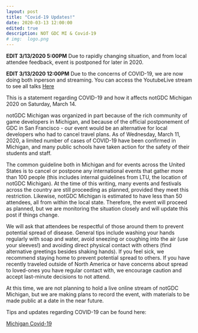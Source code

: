 ```yaml
---
layout: post
title: "Covid-19 Updates!"
date: 2020-03-13 12:00:00
edited: true
description: NOT GDC MI & Covid-19
# img:  logo.png
---
```

**EDIT 3/13/2020 5:00PM** Due to rapidly changing situation, and from local attendee feedback, event is postponed for later in 2020.

**EDIT 3/13/2020 12:00PM** Due to the concerns of COVID-19, we are now doing both inperson and streaming. You can access the YoutubeLive stream to see all talks [Here](https://www.youtube.com/channel/UCC8GNKN98f3aP1Q4YToy1Gg)

This is a statement regarding COVID-19 and how it affects notGDC Michigan 2020 on Saturday, March 14.

notGDC Michigan was organized in part because of the rich community of game developers in Michigan, and because of the official postponement of GDC in San Francisco - our event would be an alternative for local developers who had to cancel travel plans. As of Wednesday, March 11, 2020, a limited number of cases of COVID-19 have been confirmed in Michigan, and many public schools have taken action for the safety of their students and staff.

The common guideline both in Michigan and for events across the United States is to cancel or postpone any international events that gather more than 100 people (this includes internal guidelines from LTU, the location of notGDC Michigan). At the time of this writing, many events and festivals across the country are still proceeding as planned, provided they meet this restriction. Likewise, notGDC Michigan is estimated to have less than 50 attendees, all from within the local state. Therefore, the event will proceed as planned, but we are monitoring the situation closely and will update this post if things change.

We will ask that attendees be respectful of those around them to prevent potential spread of disease. General tips include washing your hands regularly with soap and water, avoid sneezing or coughing into the air (use your sleeves!) and avoiding direct physical contact with others (find alternative greetings besides shaking hands). If you feel sick, we recommend staying home to prevent potential spread to others. If you have recently traveled outside of North America or have concerns about spread to loved-ones you have regular contact with, we encourage caution and accept last-minute decisions to not attend.

At this time, we are not planning to hold a live online stream of notGDC Michigan, but we are making plans to record the event, with materials to be made public at a date in the near future.

Tips and updates regarding COVID-19 can be found here:

[Michigan Covid-19](https://www.michigan.gov/coronavirus/)